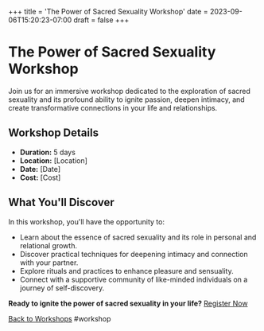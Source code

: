 +++
title = 'The Power of Sacred Sexuality Workshop'
date = 2023-09-06T15:20:23-07:00
draft = false
+++
# The Power of Sacred Sexuality Workshop

Join us for an immersive workshop dedicated to the exploration of sacred sexuality and its profound ability to ignite passion, deepen intimacy, and create transformative connections in your life and relationships.

## Workshop Details

- **Duration:** 5 days
- **Location:** [Location]
- **Date:** [Date]
- **Cost:** [Cost]

## What You'll Discover

In this workshop, you'll have the opportunity to:

- Learn about the essence of sacred sexuality and its role in personal and relational growth.
- Discover practical techniques for deepening intimacy and connection with your partner.
- Explore rituals and practices to enhance pleasure and sensuality.
- Connect with a supportive community of like-minded individuals on a journey of self-discovery.

**Ready to ignite the power of sacred sexuality in your life?** [Register Now](#)

[Back to Workshops](#)
#workshop 